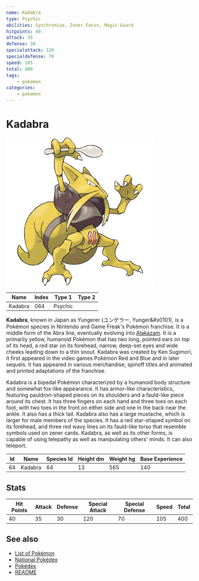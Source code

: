 ```yaml
---
name: Kadabra
type: Psychic
abilities: Synchronize, Inner Focus, Magic Guard
hitpoints: 40
attack: 35
defense: 30
specialattack: 120
specialdefense: 70
speed: 105
total: 400
tags:
    - pokemon
categories:
    - pokemon
---
```


# Kadabra


![Kadabra](images/064.png)

| **Name** | **Index** | **Type 1** | **Type 2** |
|----|----|----|----|
| Kadabra | 064 | Psychic  |  |

**Kadabra**, known in Japan as Yungerer (&#x30e6;&#x30f3;&#x30b2;&#x30e9;&#x30fc;, Yunger&#x0101), is a Pok&#x00e9;mon species in Nintendo and Game Freak's Pok&#x00e9;mon franchise. It is a middle form of the Abra line, eventually evolving into [Alakazam](Alakazam.md). It is a primarily yellow, humanoid Pok&#x00e9;mon that has two long, pointed ears on top of its head, a red star on its forehead, narrow, deep-set eyes and wide cheeks leading down to a thin snout. Kadabra was created by Ken Sugimori, it first appeared in the video games Pok&#x00e9;mon Red and Blue and in later sequels. It has appeared in various merchandise, spinoff titles and animated and printed adaptations of the franchise.

Kadabra is a bipedal Pok&#x00e9;mon characterized by a humanoid body structure and somewhat fox-like appearance. It has armor-like characteristics, featuring pauldron-shaped pieces on its shoulders and a fauld-like piece around its chest. It has three fingers on each hand and three toes on each foot, with two toes in the front on either side and one in the back near the ankle. It also has a thick tail. Kadabra also has a large mustache, which is larger for male members of the species. It has a red star-shaped symbol on its forehead, and three red wavy lines on its fauld-like torso that resemble symbols used on zener cards. Kadabra, as well as its other forms, is capable of using telepathy as well as manipulating others' minds. It can also teleport.



| **Id** | **Name** | **Species Id** | **Height dm** | **Weight hg** | **Base Experience** |
|--------|----------|----------------|------------|------------|---------------------|
| 64 | Kadabra | 64 | 13 | 565 | 140 |



## Stats

| **Hit Points** | **Attack** | **Defense** | **Special Attack** | **Special Defense** | **Speed** | **Total** |
|----------------|------------|-------------|--------------------|---------------------|-----------|-----------|
| 40 | 35 | 30 | 120 | 70 | 105 | 400 |

## See also

- [List of Pokémon](../pokemon.md)
- [National Pokédex](../national_pokedex.md)
- [Pokédex](../pokedex.md)
- [README](../README.md)

